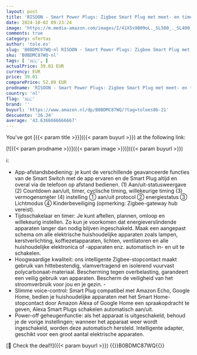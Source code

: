 ```yaml
---
layout: post
title: 'RISOON - Smart Power Plugs: Zigbee Smart Plug met meet- en timerfunctie  Tuya App Control  notification push  Zigbee Hub vereist  16A Zigbee stopcontact  compatibel met Alexa  Google Home  4 stuks'
date: 2024-10-02 09:23:24
image: 'https://m.media-amazon.com/images/I/41X5s9B09oL._SL500_._SL400_.jpg'
comments: true
category: ofertas
author: 'tole.es'
slug: 'B0BDMC87WQ-nl RISOON - Smart Power Plugs: Zigbee Smart Plug met meet- en...'
sku: 'B0BDMC87WQ-nl'
tags: [ '🇳🇱', ]
actualPrice: 39.01 EUR
currency: EUR
price: 39.01
comparePrice: 52.89 EUR
prodname: 'RISOON - Smart Power Plugs: Zigbee Smart Plug met meet- en timerfunctie  Tuya App Control  notification push  Zigbee Hub vereist  16A Zigbee stopcontact  compatibel met Alexa  Google Home  4 stuks'
country: 'nl'
flag: '🇳🇱'
brand: ''
buyurl: 'https://www.amazon.nl/dp/B0BDMC87WQ/?tag=tolees0b-21'
descuento: '26.24'
average: '43.6366666666667'
---
```


You've got [{{< param title >}}]({{< param buyurl >}}) at the following link:

[![{{< param prodname >}}]({{< param image >}})]({{< param buyurl >}})

ℹ️:

- App-afstandsbediening: je kunt de verschillende geavanceerde functies van de Smart Switch met de app ervaren en de Smart Plug altijd en overal via de telefoon op afstand bedienen. (1) Aan/uit-statusweergave (2) Countdown aan/uit, timer, cyclische timing, willekeurige timing (3) vermogensmeter (4) instelling ① aan/uit protocol ② energiestatus ③ Lichtmodus ④ Kinderbeveiliging (opmerking: Zigbee-gateway hub vereist).
- Tijdsschakelaar en timer: Je kunt aftellen, plannen, omloop en willekeurig instellen. Zo kun je voorkomen dat energieverslindende apparaten langer dan nodig blijven ingeschakeld. Maak een aangepast schema om alle elektrische huishoudelijke apparaten zoals lampen, kerstverlichting, koffiezetapparaten, lichten, ventilatoren en alle huishoudelijke elektronica of -apparaten enz. automatisch in- en uit te schakelen.
- Hoogwaardige kwaliteit: ons intelligente Zigbee-stopcontact maakt gebruik van hittebestendig, vlamvertragend en isolerend vuurvast polycarbonaat-materiaal. Bescherming tegen overbelasting, garandeert een veilig gebruik van apparaten. Bescherm de veiligheid van het stroomverbruik voor jou en je gezin. -
- Slimme voice-control: Smart Plug compatibel met Amazon Echo, Google Home, bedien je huishoudelijke apparaten met het Smart Home-stopcontact door Amazon Alexa of Google Home een spraakopdracht te geven, Alexa Smart Plugs schakelen automatisch aan/uit.
- Power-off geheugenfunctie: als het apparaat is uitgeschakeld, behoud je de vorige instellingen; wanneer het apparaat weer wordt ingeschakeld, worden deze automatisch hersteld. Intelligente adapter, geschikt voor een groot aantal elektrische apparaten.

[🛒 Check the deal!!]({{< param buyurl >}})
{{<world>}}B0BDMC87WQ{{</world>}}
